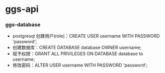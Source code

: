 # ggs-api

### ggs-database
- postgresql 创建用户(role)：CREATE USER username WITH PASSWORD 'password';
- 创建数据库：CREATE DATABASE database OWNER username;
- 赋予权限：GRANT ALL PRIVILEGES ON DATABASE database to username;
- 修改密码：ALTER USER username WITH PASSWORD 'password';